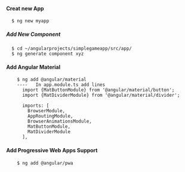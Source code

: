 


#### Creat new App
      $ ng new myapp

##### Add New Component
      $ cd ~/angularprojects/simplegameapp/src/app/
      $ ng generate component xyz

####  Add Angular Material

        $ ng add @angular/material
        ----   In app.module.ts add lines
          import {MatButtonModule} from '@angular/material/button';
          import {MatDividerModule} from '@angular/material/divider';

          imports: [
            BrowserModule,
            AppRoutingModule,
            BrowserAnimationsModule,
            MatButtonModule,
            MatDividerModule
          ],





#### Add Progressive Web Apps Support
        $ ng add @angular/pwa
